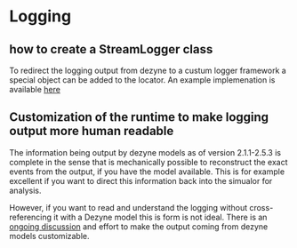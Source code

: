 # Logging 


## how to create a StreamLogger class 

To redirect the logging output from dezyne to a custum logger framework a special object can be
added to the locator. An example implemenation is available [here](https://github.com/VerumSoftwareTools/DezyneCommunity/blob/master/examples/StreamLogger.h)

## Customization of the runtime to make logging output more human readable

The information being output by dezyne models as of version 2.1.1-2.5.3 is complete in the sense that is mechanically possible to reconstruct the exact events from the output, if you have the model available. This is for example excellent if you want to direct this information back into the simualor for analysis.

However, if you want to read and understand the logging without cross-referencing it with a Dezyne model this is form is not ideal.
There is an [ongoing discussion](https://github.com/janwilmans/DezyneSamples/issues/1) and effort to make the output coming from dezyne models customizable.



